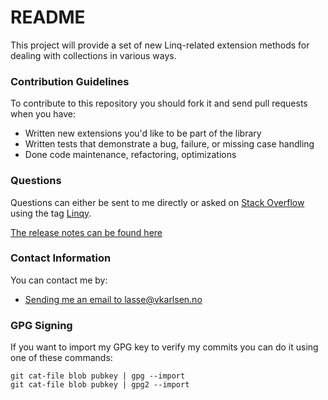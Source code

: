 # README #

This project will provide a set of new Linq-related extension methods for dealing with collections in various ways.

### Contribution Guidelines ###

To contribute to this repository you should fork it and send pull requests when you have:

* Written new extensions you'd like to be part of the library
* Written tests that demonstrate a bug, failure, or missing case handling
* Done code maintenance, refactoring, optimizations

### Questions ###

Questions can either be sent to me directly or asked on [Stack Overflow](http://www.stackoverflow.com) using
the tag [Linqy](http://stackoverflow.com/questions/tagged/linqy).

[The release notes can be found here](CHANGELOG.md)

### Contact Information ###

You can contact me by:

* [Sending me an email to lasse@vkarlsen.no](mailto:lasse@vkarlsen.no)

### GPG Signing

If you want to import my GPG key to verify my commits you can do it
using one of these commands:

    git cat-file blob pubkey | gpg --import
    git cat-file blob pubkey | gpg2 --import
